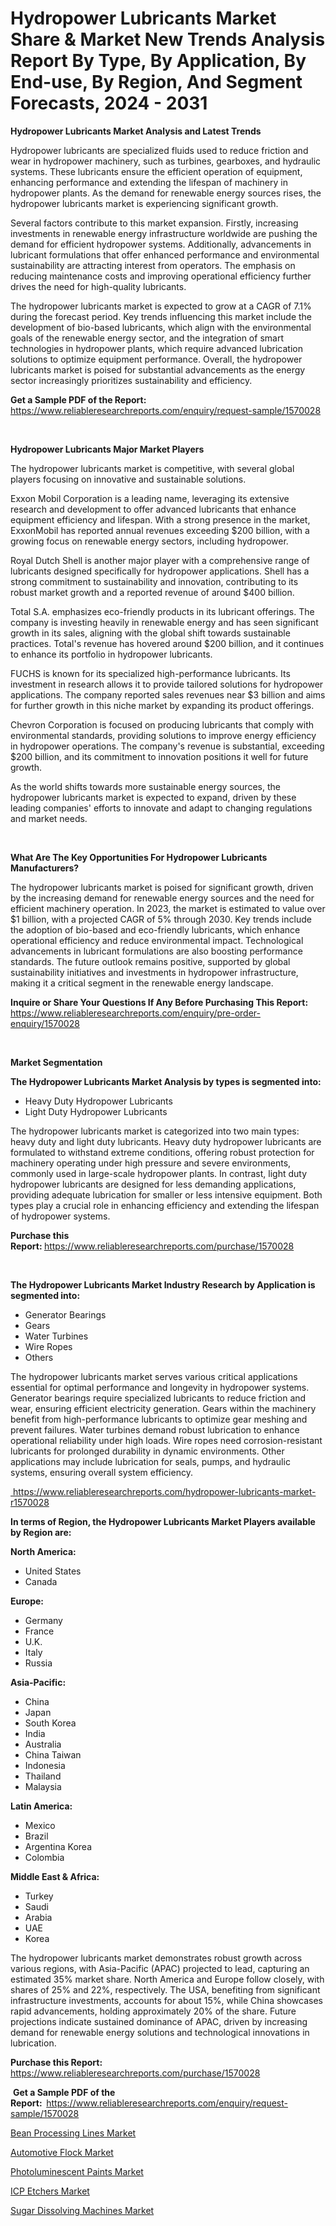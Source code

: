 <p><h1>Hydropower Lubricants Market Share & Market New Trends Analysis Report By Type, By Application, By End-use, By Region, And Segment Forecasts, 2024 - 2031</h1></p><p><strong>Hydropower Lubricants Market Analysis and Latest Trends</strong></p>
<p><p>Hydropower lubricants are specialized fluids used to reduce friction and wear in hydropower machinery, such as turbines, gearboxes, and hydraulic systems. These lubricants ensure the efficient operation of equipment, enhancing performance and extending the lifespan of machinery in hydropower plants. As the demand for renewable energy sources rises, the hydropower lubricants market is experiencing significant growth.</p><p>Several factors contribute to this market expansion. Firstly, increasing investments in renewable energy infrastructure worldwide are pushing the demand for efficient hydropower systems. Additionally, advancements in lubricant formulations that offer enhanced performance and environmental sustainability are attracting interest from operators. The emphasis on reducing maintenance costs and improving operational efficiency further drives the need for high-quality lubricants.</p><p>The hydropower lubricants market is expected to grow at a CAGR of 7.1% during the forecast period. Key trends influencing this market include the development of bio-based lubricants, which align with the environmental goals of the renewable energy sector, and the integration of smart technologies in hydropower plants, which require advanced lubrication solutions to optimize equipment performance. Overall, the hydropower lubricants market is poised for substantial advancements as the energy sector increasingly prioritizes sustainability and efficiency.</p></p>
<p><strong>Get a Sample PDF of the Report:&nbsp;</strong> <a href="https://www.reliableresearchreports.com/enquiry/request-sample/1570028?utm_campaign=36&utm_medium=2&utm_source=Github&utm_content=ia&utm_term=14102024&utm_id=hydropower-lubricants">https://www.reliableresearchreports.com/enquiry/request-sample/1570028</a></p>
<p>&nbsp;</p>
<p><strong>Hydropower Lubricants Major Market Players</strong></p>
<p><p>The hydropower lubricants market is competitive, with several global players focusing on innovative and sustainable solutions. </p><p>Exxon Mobil Corporation is a leading name, leveraging its extensive research and development to offer advanced lubricants that enhance equipment efficiency and lifespan. With a strong presence in the market, ExxonMobil has reported annual revenues exceeding $200 billion, with a growing focus on renewable energy sectors, including hydropower.</p><p>Royal Dutch Shell is another major player with a comprehensive range of lubricants designed specifically for hydropower applications. Shell has a strong commitment to sustainability and innovation, contributing to its robust market growth and a reported revenue of around $400 billion.</p><p>Total S.A. emphasizes eco-friendly products in its lubricant offerings. The company is investing heavily in renewable energy and has seen significant growth in its sales, aligning with the global shift towards sustainable practices. Total's revenue has hovered around $200 billion, and it continues to enhance its portfolio in hydropower lubricants.</p><p>FUCHS is known for its specialized high-performance lubricants. Its investment in research allows it to provide tailored solutions for hydropower applications. The company reported sales revenues near $3 billion and aims for further growth in this niche market by expanding its product offerings.</p><p>Chevron Corporation is focused on producing lubricants that comply with environmental standards, providing solutions to improve energy efficiency in hydropower operations. The company's revenue is substantial, exceeding $200 billion, and its commitment to innovation positions it well for future growth.</p><p>As the world shifts towards more sustainable energy sources, the hydropower lubricants market is expected to expand, driven by these leading companies' efforts to innovate and adapt to changing regulations and market needs.</p></p>
<p>&nbsp;</p>
<p><strong>What Are The Key Opportunities For Hydropower Lubricants Manufacturers?</strong></p>
<p><p>The hydropower lubricants market is poised for significant growth, driven by the increasing demand for renewable energy sources and the need for efficient machinery operation. In 2023, the market is estimated to value over $1 billion, with a projected CAGR of 5% through 2030. Key trends include the adoption of bio-based and eco-friendly lubricants, which enhance operational efficiency and reduce environmental impact. Technological advancements in lubricant formulations are also boosting performance standards. The future outlook remains positive, supported by global sustainability initiatives and investments in hydropower infrastructure, making it a critical segment in the renewable energy landscape.</p></p>
<p><strong>Inquire or Share Your Questions If Any Before Purchasing This Report:</strong> <a href="https://www.reliableresearchreports.com/enquiry/pre-order-enquiry/1570028?utm_campaign=36&utm_medium=2&utm_source=Github&utm_content=ia&utm_term=14102024&utm_id=hydropower-lubricants">https://www.reliableresearchreports.com/enquiry/pre-order-enquiry/1570028</a></p>
<p>&nbsp;</p>
<p><strong>Market Segmentation</strong></p>
<p><strong>The Hydropower Lubricants Market Analysis by types is segmented into:</strong></p>
<p><ul><li>Heavy Duty Hydropower Lubricants</li><li>Light Duty Hydropower Lubricants</li></ul></p>
<p><p>The hydropower lubricants market is categorized into two main types: heavy duty and light duty lubricants. Heavy duty hydropower lubricants are formulated to withstand extreme conditions, offering robust protection for machinery operating under high pressure and severe environments, commonly used in large-scale hydropower plants. In contrast, light duty hydropower lubricants are designed for less demanding applications, providing adequate lubrication for smaller or less intensive equipment. Both types play a crucial role in enhancing efficiency and extending the lifespan of hydropower systems.</p></p>
<p><strong>Purchase this Report:&nbsp;</strong><a href="https://www.reliableresearchreports.com/purchase/1570028?utm_campaign=36&utm_medium=2&utm_source=Github&utm_content=ia&utm_term=14102024&utm_id=hydropower-lubricants">https://www.reliableresearchreports.com/purchase/1570028</a></p>
<p>&nbsp;</p>
<p><strong>The Hydropower Lubricants Market Industry Research by Application is segmented into:</strong></p>
<p><ul><li>Generator Bearings</li><li>Gears</li><li>Water Turbines</li><li>Wire Ropes</li><li>Others</li></ul></p>
<p><p>The hydropower lubricants market serves various critical applications essential for optimal performance and longevity in hydropower systems. Generator bearings require specialized lubricants to reduce friction and wear, ensuring efficient electricity generation. Gears within the machinery benefit from high-performance lubricants to optimize gear meshing and prevent failures. Water turbines demand robust lubrication to enhance operational reliability under high loads. Wire ropes need corrosion-resistant lubricants for prolonged durability in dynamic environments. Other applications may include lubrication for seals, pumps, and hydraulic systems, ensuring overall system efficiency.</p></p>
<p><a href="https://www.reliableresearchreports.com/hydropower-lubricants-market-r1570028?utm_campaign=36&utm_medium=2&utm_source=Github&utm_content=ia&utm_term=14102024&utm_id=hydropower-lubricants">&nbsp;https://www.reliableresearchreports.com/hydropower-lubricants-market-r1570028</a></p>
<p><strong>In terms of Region, the Hydropower Lubricants Market Players available by Region are:</strong></p>
<p>
    <p> <strong> North America: </strong>
        <ul>
            <li>United States</li>
            <li>Canada</li>
        </ul>
        </p> 
    <p> <strong> Europe: </strong>
        <ul>
            <li>Germany</li>
            <li>France</li>
            <li>U.K.</li>
            <li>Italy</li>
            <li>Russia</li>
        </ul>
        </p> 
    <p> <strong> Asia-Pacific: </strong>
        <ul>
            <li>China</li>
            <li>Japan</li>
            <li>South Korea</li>
            <li>India</li>
            <li>Australia</li>
            <li>China Taiwan</li>
            <li>Indonesia</li>
            <li>Thailand</li>
            <li>Malaysia</li>
        </ul>
        </p> 
    <p> <strong> Latin America: </strong>
        <ul>
            <li>Mexico</li>
            <li>Brazil</li>
            <li>Argentina Korea</li>
            <li>Colombia</li>
        </ul>
        </p> 
    <p> <strong> Middle East & Africa: </strong>
        <ul>
            <li>Turkey</li>
            <li>Saudi</li>
            <li>Arabia</li>
            <li>UAE</li>
            <li>Korea</li>
        </ul>
    </p>
    </p>
<p><p>The hydropower lubricants market demonstrates robust growth across various regions, with Asia-Pacific (APAC) projected to lead, capturing an estimated 35% market share. North America and Europe follow closely, with shares of 25% and 22%, respectively. The USA, benefiting from significant infrastructure investments, accounts for about 15%, while China showcases rapid advancements, holding approximately 20% of the share. Future projections indicate sustained dominance of APAC, driven by increasing demand for renewable energy solutions and technological innovations in lubrication.</p></p>
<p><strong>Purchase this Report: </strong><a href="https://www.reliableresearchreports.com/purchase/1570028?utm_campaign=36&utm_medium=2&utm_source=Github&utm_content=ia&utm_term=14102024&utm_id=hydropower-lubricants">https://www.reliableresearchreports.com/purchase/1570028</a></p>
<p>&nbsp;<strong>Get a Sample PDF of the Report:&nbsp;&nbsp;</strong><a href="https://www.reliableresearchreports.com/enquiry/request-sample/1570028?utm_campaign=36&utm_medium=2&utm_source=Github&utm_content=ia&utm_term=14102024&utm_id=hydropower-lubricants">https://www.reliableresearchreports.com/enquiry/request-sample/1570028</a></p>
<p><strong></strong></p>
<p><p><a href="https://www.linkedin.com/pulse/global-bean-processing-lines-market-status-2024-2031-forecast-guvpe?utm_campaign=36&utm_medium=2&utm_source=Github&utm_content=ia&utm_term=14102024&utm_id=hydropower-lubricants">Bean Processing Lines Market</a></p><p><a href="https://github.com/AngelaWalsh696/Market-Research-Report-List-1/blob/main/automotive-flock-market.md?utm_campaign=36&utm_medium=2&utm_source=Github&utm_content=ia&utm_term=14102024&utm_id=hydropower-lubricants">Automotive Flock Market</a></p><p><a href="https://github.com/GRUBBSCHARLES/Market-Research-Report-List-1/blob/main/photoluminescent-paints-market.md?utm_campaign=36&utm_medium=2&utm_source=Github&utm_content=ia&utm_term=14102024&utm_id=hydropower-lubricants">Photoluminescent Paints Market</a></p><p><a href="https://www.linkedin.com/pulse/icp-etchers-spectrum-usage-patterns-sector-evolution-2024-2031-fxnre?utm_campaign=36&utm_medium=2&utm_source=Github&utm_content=ia&utm_term=14102024&utm_id=hydropower-lubricants">ICP Etchers Market</a></p><p><a href="https://www.linkedin.com/pulse/emerging-technologies-reshaping-sugar-dissolving-machines-dcpge?utm_campaign=36&utm_medium=2&utm_source=Github&utm_content=ia&utm_term=14102024&utm_id=hydropower-lubricants">Sugar Dissolving Machines Market</a></p></p>